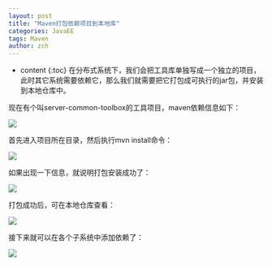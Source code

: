 ```yaml
---
layout: post
title: "Maven打包依赖项目到本地库"
categories: JavaEE
tags: Maven
author: zch
---
```


* content
{:toc}
在分布式系统下，我们会把工具库单独写成一个独立的项目，此时其它系统需要依赖它，那么我们就需要把它打包成可执行的jar包，并安装到本地仓库中。









现在有个叫server-common-toolbox的工具项目，maven依赖信息如下：

![](https://raw.githubusercontent.com/zchdjb/zchdjb.github.io/master/images/maven4.png)

首先进入项目所在目录，然后执行mvn install命令：

![](https://raw.githubusercontent.com/zchdjb/zchdjb.github.io/master/images/maven1.png)

如果出现一下信息，就说明打包安装成功了：

![](https://raw.githubusercontent.com/zchdjb/zchdjb.github.io/master/images/maven2.png)

打包成功后，可在本地仓库查看：

![](https://raw.githubusercontent.com/zchdjb/zchdjb.github.io/master/images/maven3.png)

接下来就可以在各个子系统中添加依赖了：

![](https://raw.githubusercontent.com/zchdjb/zchdjb.github.io/master/images/maven5.png)
